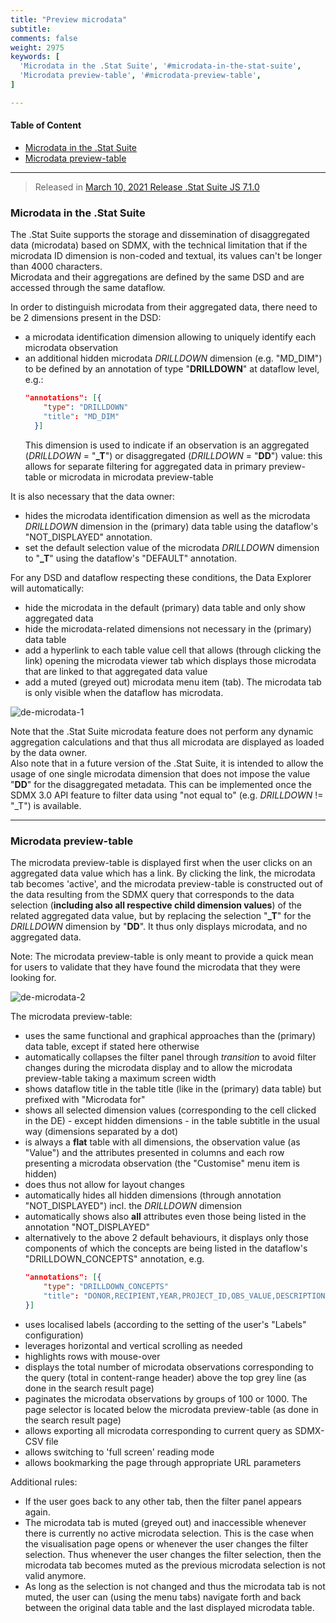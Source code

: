 ```yaml
---
title: "Preview microdata"
subtitle: 
comments: false
weight: 2975
keywords: [
  'Microdata in the .Stat Suite', '#microdata-in-the-stat-suite',
  'Microdata preview-table', '#microdata-preview-table',
]

---
```


#### Table of Content
- [Microdata in the .Stat Suite](#microdata-in-the-stat-suite)
- [Microdata preview-table](#microdata-preview-table)

---

> Released in [March 10, 2021 Release .Stat Suite JS 7.1.0](https://sis-cc.gitlab.io/dotstatsuite-documentation/changelog/#march-10-2021)

### Microdata in the .Stat Suite

The .Stat Suite supports the storage and dissemination of disaggregated data (microdata) based on SDMX, with the technical limitation that if the microdata ID dimension is non-coded and textual, its values can't be longer than 4000 characters.  
Microdata and their aggregations are defined by the same DSD and are accessed through the same dataflow.

In order to distinguish microdata from their aggregated data, there need to be 2 dimensions present in the DSD:
- a microdata identification dimension allowing to uniquely identify each microdata observation
- an additional hidden microdata *DRILLDOWN* dimension (e.g. "MD_DIM") to be defined by an annotation of type "**DRILLDOWN**" at dataflow level, e.g.:
  ```json
  "annotations": [{  
      "type": "DRILLDOWN"  
      "title": "MD_DIM"  
    }]
  ```  
  This dimension is used to indicate if an observation is an aggregated (*DRILLDOWN* = "**_T**") or disaggregated (*DRILLDOWN* = "**DD**") value: this allows for separate filtering for aggregated data in primary preview-table or microdata in microdata preview-table  

It is also necessary that the data owner:
- hides the microdata identification dimension as well as the microdata *DRILLDOWN* dimension in the (primary) data table using the dataflow's "NOT_DISPLAYED" annotation.
- set the default selection value of the microdata *DRILLDOWN* dimension to "**_T**" using the dataflow's "DEFAULT" annotation.

For any DSD and dataflow respecting these conditions, the Data Explorer will automatically:
- hide the microdata in the default (primary) data table and only show aggregated data
- hide the microdata-related dimensions not necessary in the (primary) data table
- add a hyperlink to each table value cell that allows (through clicking the link) opening the microdata viewer tab which displays those microdata that are linked to that aggregated data value
- add a muted (greyed out) microdata menu item (tab). The microdata tab is only visible when the dataflow has microdata.

![de-microdata-1](/dotstatsuite-documentation/images/de-microdata-1.png)

Note that the .Stat Suite microdata feature does not perform any dynamic aggregation calculations and that thus all microdata are displayed as loaded by the data owner.  
Also note that in a future version of the .Stat Suite, it is intended to allow the usage of one single microdata dimension that does not impose the value "**DD**" for the disaggregated metadata. This can be implemented once the SDMX 3.0 API feature to filter data using "not equal to" (e.g. *DRILLDOWN* != "_T") is available.

---

### Microdata preview-table

The microdata preview-table is displayed first when the user clicks on an aggregated data value which has a link. By clicking the link, the microdata tab becomes 'active', and the microdata preview-table is constructed out of the data resulting from the SDMX query that corresponds to the data selection (**including also all respective child dimension values**) of the related aggregated data value, but by replacing the selection "**_T**" for the *DRILLDOWN* dimension by "**DD**". It thus only displays microdata, and no aggregated data.

Note: The microdata preview-table is only meant to provide a quick mean for users to validate that they have found the microdata that they were looking for.  

![de-microdata-2](/dotstatsuite-documentation/images/de-microdata-2.png)

The microdata preview-table:
- uses the same functional and graphical approaches than the (primary) data table, except if stated here otherwise 
- automatically collapses the filter panel through *transition* to avoid filter changes during the microdata display and to allow the microdata preview-table taking a maximum screen width
- shows dataflow title in the table title (like in the (primary) data table) but prefixed with "Microdata for"
- shows all selected dimension values (corresponding to the cell clicked in the DE) - except hidden dimensions - in the table subtitle in the usual way (dimensions separated by a dot) 
- is always a **flat** table with all dimensions, the observation value (as "Value") and the attributes presented in columns and each row presenting a microdata observation (the "Customise" menu item is hidden)
- does thus not allow for layout changes
- automatically hides all hidden dimensions (through annotation "NOT_DISPLAYED") incl. the *DRILLDOWN* dimension  
- automatically shows also **all** attributes even those being listed in the annotation "NOT_DISPLAYED"
- alternatively to the above 2 default behaviours, it displays only those components of which the concepts are being listed in the dataflow's "DRILLDOWN_CONCEPTS" annotation, e.g.  
  ```json
  "annotations": [{
      "type": "DRILLDOWN_CONCEPTS"
      "title": "DONOR,RECIPIENT,YEAR,PROJECT_ID,OBS_VALUE,DESCRIPTION,OWNER"   <-- These are the IDs of the only concepts to be displayed in the microdata preview-table
  }]
  ```
- uses localised labels (according to the setting of the user's "Labels" configuration)
- leverages horizontal and vertical scrolling as needed
- highlights rows with mouse-over
- displays the total number of microdata observations corresponding to the query (total in content-range header) above the top grey line (as done in the search result page)
- paginates the microdata observations by groups of 100 or 1000. The page selector is located below the microdata preview-table (as done in the search result page)   
- allows exporting all microdata corresponding to current query as SDMX-CSV file
- allows switching to 'full screen' reading mode
- allows bookmarking the page through appropriate URL parameters

Additional rules:
- If the user goes back to any other tab, then the filter panel appears again.  
- The microdata tab is muted (greyed out) and inaccessible whenever there is currently no active microdata selection. This is the case when the visualisation page opens or whenever the user changes the filter selection. Thus whenever the user changes the filter selection, then the microdata tab becomes muted as the previous microdata selection is not valid anymore.
- As long as the selection is not changed and thus the microdata tab is not muted, the user can (using the menu tabs) navigate forth and back between the original data table and the last displayed microdata table.


